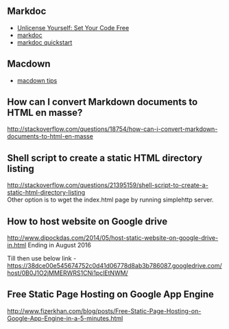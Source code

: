 ## Markdoc

- [Unlicense Yourself: Set Your Code Free](http://unlicense.org/)
- [markdoc](http://markdoc.org/)
- [markdoc quickstart](http://markdoc.org/quickstart)


## Macdown
- [macdown tips](http://markdoc.org/tips/)



## How can I convert Markdown documents to HTML en masse?
http://stackoverflow.com/questions/18754/how-can-i-convert-markdown-documents-to-html-en-masse

## Shell script to create a static HTML directory listing 
http://stackoverflow.com/questions/21395159/shell-script-to-create-a-static-html-directory-listing  
Other option is to wget the index.html page by running simplehttp server. 


## How to host website on Google drive 
http://www.dipockdas.com/2014/05/host-static-website-on-google-drive-in.html
Ending in August 2016


Till then use below link - https://38dce00e545674752c0d41d06778d8ab3b786087.googledrive.com/host/0B0J1O2jMMERWRS1CNi1pclEtNWM/ 



## Free Static Page Hosting on Google App Engine

http://www.fizerkhan.com/blog/posts/Free-Static-Page-Hosting-on-Google-App-Engine-in-a-5-minutes.html
